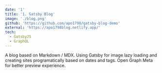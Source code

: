 ```yaml
---
date: '1'
title: '1. Gatsby Blog'
image: './blog.png'
github: 'https://github.com/apo1798/gatsby-blog-demo'
external: 'https://apo1798blog.netlify.app/'
tech:
  - GatsbyJS
  - GraphQL
---
```


A blog based on Markdown / MDX. Using Gatsby for image lazy loading and creating sites programatically based on dates and tags. Open Graph Meta for better preview experience.
